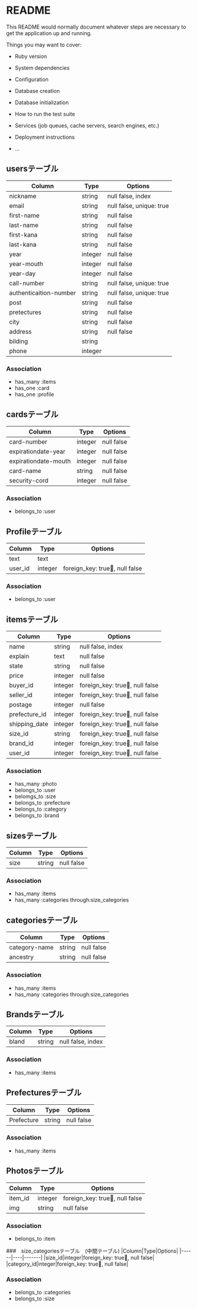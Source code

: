 # README

This README would normally document whatever steps are necessary to get the
application up and running.

Things you may want to cover:

* Ruby version

* System dependencies

* Configuration

* Database creation

* Database initialization

* How to run the test suite

* Services (job queues, cache servers, search engines, etc.)

* Deployment instructions

* ...

## usersテーブル

|Column|Type|Options|
|------|----|-------|
|nickname|string|null false, index|　ニックネーム
|email|string|null false, unique: true|　メールアドレス
|first-name|string|null false|　全角苗字
|last-name|string|null false|　全角名前
|first-kana|string|null false|　苗字カタカナ
|last-kana|string|null false|　名前カタカナ
|year|integer|null false|　年
|year-mouth|integer|null false|　月
|year-day|integer|null false|　日
|call-number|string|null false, unique: true|　電話番号
|authenticaition-number|string|null false, unique: true| 認証番号
|post|string|null false|   郵便番号
|pretectures|string|null false|   都道府県
|city|string|null false|　市区町村
|address|string|null false| 番地
|bilding|string|| 建物名
|phone|integer|| 電話

### Association
- has_many :items
- has_one :card
- has_one :profile

## cardsテーブル
|Column|Type|Options|
|------|----|-------|
|card-number|integer|null false|　カード番号
|expirationdate-year|integer|null false|　カード年
|expirationdate-mouth|integer|null false|　カード月
|card-name|string|null false| カード名前
|security-cord|integer|null false|　セキュリティーコード

### Association
- belongs_to :user

## Profileテーブル
|Column|Type|Options|
|------|----|-------|
|text|text||　プロフィール紹介文
|user_id|integer|foreign_key: true, null false|

### Association
- belongs_to :user


## itemsテーブル
|Column|Type|Options|
|------|----|-------|
|name|string|null false, index|　商品名
|explain|text|null false|　商品説明
|state|string|null false|　商品状態
|price|integer|null false|　商品価格
|buyer_id|integer|foreign_key: true, null false|
|seller_id|integer|foreign_key: true, null false|
|postage|integer|null false|　送料負担者
|prefecture_id|integer|foreign_key: true, null false|
|shipping_date|integer|foreign_key: true, null false|
|size_id|string|foreign_key: true, null false|
|brand_id|integer|foreign_key: true, null false|
|user_id|integer|foreign_key: true, null false|

### Association
- has_many :photo
- belongs_to :user
- belomgs_to :size
- belongs_to :prefecture
- belongs_to :category
- belongs_to :brand


## sizesテーブル
|Column|Type|Options|
|------|----|-------|
|size|string|null false|　サイズ

### Association
- has_many :items
- has_many :categories through:size_categories


## categoriesテーブル
|Column|Type|Options|
|------|----|-------|
|category-name|string|null false|　カテゴリー名前
|ancestry|string|null false| アンセストリー

### Association
- has_many :items
- has_many :categories through:size_categories


## Brandsテーブル
|Column|Type|Options|
|------|----|-------|
|bland|string|null false, index|　ブランド名

### Association
- has_many :items

## Prefecturesテーブル
|Column|Type|Options|
|------|----|-------|
|Prefecture|string|null false|　商品の都道府県

### Association
- has_many :items


## Photosテーブル
|Column|Type|Options|
|------|----|-------|
|item_id|integer|foreign_key: true, null false|
|img|string|null false|　画像

### Association
- belongs_to :item

###　size_categoriesテーブル　(中間テーブル)
|Column|Type|Options|
|------|----|-------|
|size_id|integer|foreign_key: true, null false|
|category_id|integer|foreign_key: true, null false|

### Association
- belongs_to :categories
- belongs_to :size



